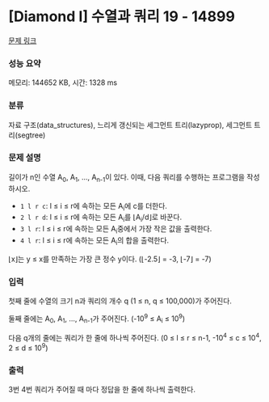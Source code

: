 # [Diamond I] 수열과 쿼리 19 - 14899 

[문제 링크](https://www.acmicpc.net/problem/14899) 

### 성능 요약

메모리: 144652 KB, 시간: 1328 ms

### 분류

자료 구조(data_structures), 느리게 갱신되는 세그먼트 트리(lazyprop), 세그먼트 트리(segtree)

### 문제 설명

<p>길이가 n인 수열 A<sub>0</sub>, A<sub>1</sub>, ..., A<sub>n-1</sub>이 있다. 이때, 다음 쿼리를 수행하는 프로그램을 작성하시오.</p>

<ul>
	<li><code>1 l r c</code>: l ≤ i ≤ r에 속하는 모든 A<sub>i</sub>에 c를 더한다.</li>
	<li><code>2 l r d</code>: l ≤ i ≤ r에 속하는 모든 A<sub>i</sub>를 ⌊A<sub>i</sub>/d⌋로 바꾼다.</li>
	<li><code>3 l r</code>: l ≤ i ≤ r에 속하는 모든 A<sub>i</sub>중에서 가장 작은 값을 출력한다.</li>
	<li><code>4 l r</code>: l ≤ i ≤ r에 속하는 모든 A<sub>i</sub>의 합을 출력한다.</li>
</ul>

<p>⌊x⌋는 y ≤ x를 만족하는 가장 큰 정수 y이다. (⌊-2.5⌋ = -3, ⌊-7⌋ = -7)</p>

### 입력 

 <p>첫째 줄에 수열의 크기 n과 쿼리의 개수 q (1 ≤ n, q ≤ 100,000)가 주어진다.</p>

<p>둘째 줄에는 A<sub>0</sub>, A<sub>1</sub>, ..., A<sub>n-1</sub>가 주어진다. (-10<sup>9</sup> ≤ A<sub>i</sub> ≤ 10<sup>9</sup>)</p>

<p>다음 q개의 줄에는 쿼리가 한 줄에 하나씩 주어진다. (0 ≤ l ≤ r ≤ n-1, -10<sup>4</sup> ≤ c ≤ 10<sup>4</sup>, 2 ≤ d ≤ 10<sup>9</sup>)</p>

### 출력 

 <p>3번 4번 쿼리가 주어질 때 마다 정답을 한 줄에 하나씩 출력한다.</p>

